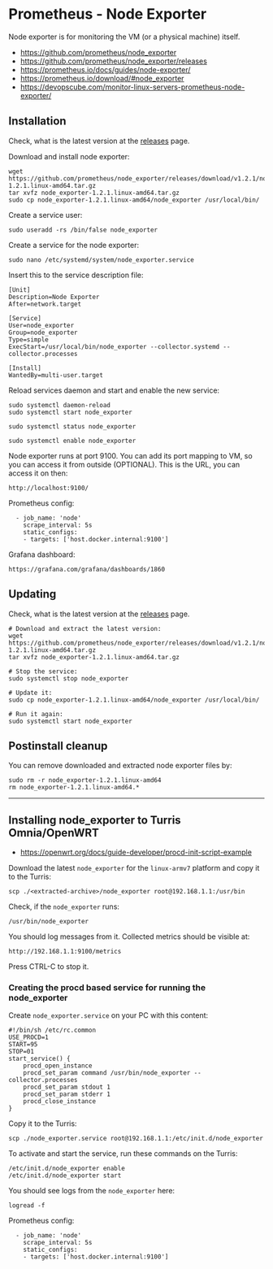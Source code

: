 # Prometheus - Node Exporter

Node exporter is for monitoring the VM (or a physical machine) itself.

- https://github.com/prometheus/node_exporter
- https://github.com/prometheus/node_exporter/releases
- https://prometheus.io/docs/guides/node-exporter/
- https://prometheus.io/download/#node_exporter
- https://devopscube.com/monitor-linux-servers-prometheus-node-exporter/

## Installation

Check, what is the latest version at the [releases](https://github.com/prometheus/node_exporter/releases) page.

Download and install node exporter:

```
wget https://github.com/prometheus/node_exporter/releases/download/v1.2.1/node_exporter-1.2.1.linux-amd64.tar.gz
tar xvfz node_exporter-1.2.1.linux-amd64.tar.gz 
sudo cp node_exporter-1.2.1.linux-amd64/node_exporter /usr/local/bin/
```

Create a service user: 

```
sudo useradd -rs /bin/false node_exporter
```

Create a service for the node exporter:

```
sudo nano /etc/systemd/system/node_exporter.service
```

Insert this to the service description file:

```
[Unit]
Description=Node Exporter
After=network.target

[Service]
User=node_exporter
Group=node_exporter
Type=simple
ExecStart=/usr/local/bin/node_exporter --collector.systemd --collector.processes

[Install]
WantedBy=multi-user.target
```

Reload services daemon and start and enable the new service:

```
sudo systemctl daemon-reload
sudo systemctl start node_exporter

sudo systemctl status node_exporter

sudo systemctl enable node_exporter
```

Node exporter runs at port 9100. You can add its port mapping to VM, so you can access it from outside (OPTIONAL). This is the URL, you can access it on then:

```
http://localhost:9100/
```

Prometheus config:

```
  - job_name: 'node'
    scrape_interval: 5s
    static_configs:
    - targets: ['host.docker.internal:9100']
```

Grafana dashboard:

```
https://grafana.com/grafana/dashboards/1860
```

## Updating

Check, what is the latest version at the [releases](https://github.com/prometheus/node_exporter/releases) page.

```
# Download and extract the latest version:
wget https://github.com/prometheus/node_exporter/releases/download/v1.2.1/node_exporter-1.2.1.linux-amd64.tar.gz
tar xvfz node_exporter-1.2.1.linux-amd64.tar.gz 

# Stop the service:
sudo systemctl stop node_exporter

# Update it:
sudo cp node_exporter-1.2.1.linux-amd64/node_exporter /usr/local/bin/

# Run it again:
sudo systemctl start node_exporter
```

## Postinstall cleanup

You can remove downloaded and extracted node exporter files by:

```
sudo rm -r node_exporter-1.2.1.linux-amd64
rm node_exporter-1.2.1.linux-amd64.*
```

---

## Installing node_exporter to Turris Omnia/OpenWRT

- https://openwrt.org/docs/guide-developer/procd-init-script-example

Download the latest `node_exporter` for the `linux-armv7` platform and copy it to the Turris:

```
scp ./<extracted-archive>/node_exporter root@192.168.1.1:/usr/bin
```

Check, if the `node_exporter` runs:

```
/usr/bin/node_exporter
```

You should log messages from it. Collected metrics should be visible at:

```
http://192.168.1.1:9100/metrics
```

Press CTRL-C to stop it.

### Creating the procd based service for running the node_exporter

Create `node_exporter.service` on your PC with this content:

```
#!/bin/sh /etc/rc.common
USE_PROCD=1
START=95
STOP=01
start_service() {
    procd_open_instance
    procd_set_param command /usr/bin/node_exporter --collector.processes
    procd_set_param stdout 1
    procd_set_param stderr 1
    procd_close_instance
}
```

Copy it to the Turris:

```
scp ./node_exporter.service root@192.168.1.1:/etc/init.d/node_exporter
```

To activate and start the service, run these commands on the Turris:

```
/etc/init.d/node_exporter enable
/etc/init.d/node_exporter start
```

You should see logs from the `node_exporter` here:

```
logread -f
```

Prometheus config:

```
  - job_name: 'node'
    scrape_interval: 5s
    static_configs:
    - targets: ['host.docker.internal:9100']
```
